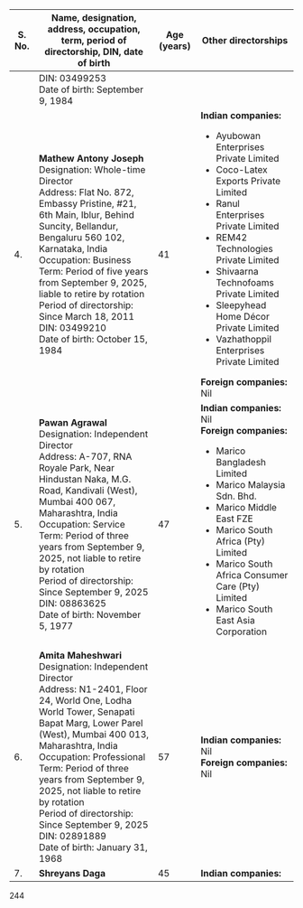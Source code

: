 <table><thead><tr><th>S. No.</th><th>Name, designation, address, occupation, term, period of directorship, DIN, date of birth</th><th>Age (years)</th><th>Other directorships</th></tr></thead><tbody><tr><td></td><td>DIN: 03499253<br/>Date of birth: September 9, 1984</td><td></td><td></td></tr><tr><td>4.</td><td><strong>Mathew Antony Joseph</strong><br/>Designation: Whole-time Director<br/>Address: Flat No. 872, Embassy Pristine, #21, 6th Main, Iblur, Behind Suncity, Bellandur, Bengaluru 560 102, Karnataka, India<br/>Occupation: Business<br/>Term: Period of five years from September 9, 2025, liable to retire by rotation<br/>Period of directorship: Since March 18, 2011<br/>DIN: 03499210<br/>Date of birth: October 15, 1984</td><td>41</td><td><strong>Indian companies:</strong><ul><li>Ayubowan Enterprises Private Limited</li><li>Coco-Latex Exports Private Limited</li><li>Ranul Enterprises Private Limited</li><li>REM42 Technologies Private Limited</li><li>Shivaarna Technofoams Private Limited</li><li>Sleepyhead Home Décor Private Limited</li><li>Vazhathoppil Enterprises Private Limited</li></ul><strong>Foreign companies:</strong><br/>Nil</td></tr><tr><td>5.</td><td><strong>Pawan Agrawal</strong><br/>Designation: Independent Director<br/>Address: A-707, RNA Royale Park, Near Hindustan Naka, M.G. Road, Kandivali (West), Mumbai 400 067, Maharashtra, India<br/>Occupation: Service<br/>Term: Period of three years from September 9, 2025, not liable to retire by rotation<br/>Period of directorship: Since September 9, 2025<br/>DIN: 08863625<br/>Date of birth: November 5, 1977</td><td>47</td><td><strong>Indian companies:</strong><br/>Nil<br/><strong>Foreign companies:</strong><ul><li>Marico Bangladesh Limited</li><li>Marico Malaysia Sdn. Bhd.</li><li>Marico Middle East FZE</li><li>Marico South Africa (Pty) Limited</li><li>Marico South Africa Consumer Care (Pty) Limited</li><li>Marico South East Asia Corporation</li></ul></td></tr><tr><td>6.</td><td><strong>Amita Maheshwari</strong><br/>Designation: Independent Director<br/>Address: N1-2401, Floor 24, World One, Lodha World Tower, Senapati Bapat Marg, Lower Parel (West), Mumbai 400 013, Maharashtra, India<br/>Occupation: Professional<br/>Term: Period of three years from September 9, 2025, not liable to retire by rotation<br/>Period of directorship: Since September 9, 2025<br/>DIN: 02891889<br/>Date of birth: January 31, 1968</td><td>57</td><td><strong>Indian companies:</strong><br/>Nil<br/><strong>Foreign companies:</strong><br/>Nil</td></tr><tr><td>7.</td><td><strong>Shreyans Daga</strong></td><td>45</td><td><strong>Indian companies:</strong></td></tr></tbody></table>

244